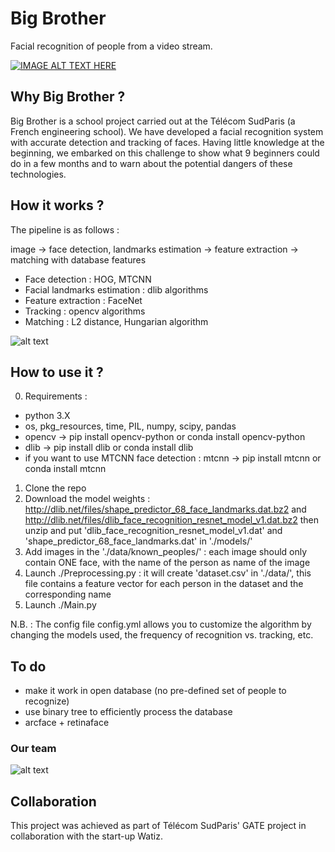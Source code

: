 # Big Brother

Facial recognition of people from a video stream.

[![IMAGE ALT TEXT HERE](https://img.youtube.com/vi/EuzzjI9s7yE/hqdefault.jpg)]( https://youtu.be/EuzzjI9s7yE)


## Why Big Brother ?

Big Brother is a school project carried out at the Télécom SudParis (a French engineering school). We have developed a facial recognition system with accurate detection and tracking of faces. Having little knowledge at the beginning, we embarked on this challenge to show what 9 beginners could do in a few months and to warn about the potential dangers of these technologies.


## How it works ?

The pipeline is as follows :

image -> face detection, landmarks estimation -> feature extraction -> matching with database features

- Face detection : HOG, MTCNN
- Facial landmarks estimation : dlib algorithms
- Feature extraction : FaceNet
- Tracking : opencv algorithms
- Matching : L2 distance, Hungarian algorithm

![alt text](https://raw.githubusercontent.com/ridouaneg/Big-Brother/master/tsne.jpg)


## How to use it ?

0. Requirements :
- python 3.X
- os, pkg_resources, time, PIL, numpy, scipy, pandas
- opencv -> pip install opencv-python or conda install opencv-python
- dlib -> pip install dlib or conda install dlib
- if you want to use MTCNN face detection : mtcnn -> pip install mtcnn or conda install mtcnn
1. Clone the repo
2. Download the model weights : http://dlib.net/files/shape_predictor_68_face_landmarks.dat.bz2 and http://dlib.net/files/dlib_face_recognition_resnet_model_v1.dat.bz2 then unzip and put 'dlib_face_recognition_resnet_model_v1.dat' and 'shape_predictor_68_face_landmarks.dat' in './models/'
3. Add images in the './data/known_peoples/' : each image should only contain ONE face, with the name of the person as name of the image
4. Launch ./Preprocessing.py : it will create 'dataset.csv' in './data/', this file contains a feature vector for each person in the dataset and the corresponding name
5. Launch ./Main.py

N.B. : The config file config.yml allows you to customize the algorithm by changing the models used, the frequency of recognition vs. tracking, etc.


## To do

- make it work in open database (no pre-defined set of people to recognize)
- use binary tree to efficiently process the database
- arcface + retinaface


### Our team

![alt text](https://raw.githubusercontent.com/ridouaneg/Big-Brother/master/data/unknown_peoples/image1.jpg)


## Collaboration

This project was achieved as part of Télécom SudParis' GATE project in collaboration with the start-up Watiz.
